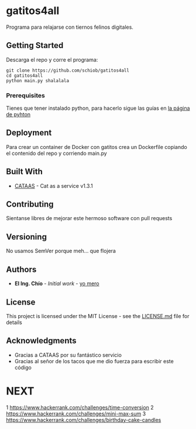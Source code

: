 # gatitos4all

Programa para relajarse con tiernos felinos digitales.

## Getting Started

Descarga el repo y corre el programa:
```
git clone https://github.com/schiob/gatitos4all
cd gatitos4all
python main.py shalalala
```

### Prerequisites

Tienes que tener instalado python, para hacerlo sigue las guías en [la página de pyhton](https://wiki.python.org/moin/BeginnersGuide/Download)

## Deployment

Para crear un container de Docker con gatitos crea un Dockerfile copiando el contenido del repo y corriendo main.py

## Built With

* [CATAAS](http://cataas.com/) - Cat as a service v1.3.1

## Contributing

Sientanse libres de mejorar este hermoso software con pull requests

## Versioning

No usamos SemVer porque meh... que flojera

## Authors

* **El Ing. Chío** - *Initial work* - [yo mero](https://github.com/schiob)

## License

This project is licensed under the MIT License - see the [LICENSE.md](LICENSE.md) file for details

## Acknowledgments

* Gracias a CATAAS por su fantástico servicio
* Gracias al señor de los tacos que me dio fuerza para escribir este código

# NEXT
1 https://www.hackerrank.com/challenges/time-conversion
2 https://www.hackerrank.com/challenges/mini-max-sum
3 https://www.hackerrank.com/challenges/birthday-cake-candles
